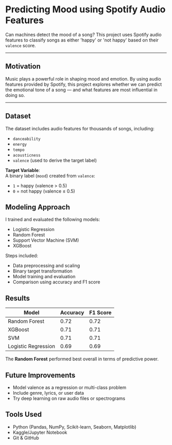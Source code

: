 # Predicting Mood using Spotify Audio Features

Can machines detect the mood of a song?  This project uses Spotify audio features to classify songs as either 'happy' or 'not happy' based on their `valence` score.

---
## Motivation

Music plays a powerful role in shaping mood and emotion. By using audio features provided by Spotify, this project explores whether we can predict the emotional tone of a song — and what features are most influential in doing so.

---

## Dataset

The dataset includes audio features for thousands of songs, including:

- `danceability`
- `energy`
- `tempo`
- `acousticness`
- `valence` (used to derive the target label)

**Target Variable**:  
A binary label (`mood`) created from `valence`:
- `1` = happy (valence > 0.5)  
- `0` = not happy (valence ≤ 0.5)

## Modeling Approach

I trained and evaluated the following models:
- Logistic Regression
- Random Forest
- Support Vector Machine (SVM)
- XGBoost

Steps included:
- Data preprocessing and scaling
- Binary target transformation
- Model training and evaluation
- Comparison using accuracy and F1 score

## Results
| Model               | Accuracy | F1 Score |
|--------------------|----------|----------|
| Random Forest | 0.72| 0.72 |
| XGBoost | 0.71 | 0.71 |
| SVM | 0.71 | 0.71|
|Logistic Regression| 0.69| 0.69| 

The **Random Forest** performed best overall in terms of predictive power.

## Future Improvements

- Model valence as a regression or multi-class problem
- Include genre, lyrics, or user data
- Try deep learning on raw audio files or spectrograms

## Tools Used
- Python (Pandas, NumPy, Scikit-learn, Seaborn, Matplotlib)
- Kaggle/Jupyter Notebook
- Git & GitHub

